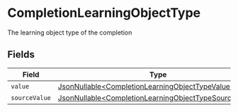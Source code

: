 # CompletionLearningObjectType

The learning object type of the completion


## Fields

| Field                                                                                                                        | Type                                                                                                                         | Required                                                                                                                     | Description                                                                                                                  |
| ---------------------------------------------------------------------------------------------------------------------------- | ---------------------------------------------------------------------------------------------------------------------------- | ---------------------------------------------------------------------------------------------------------------------------- | ---------------------------------------------------------------------------------------------------------------------------- |
| `value`                                                                                                                      | [JsonNullable\<CompletionLearningObjectTypeValue>](../../models/components/CompletionLearningObjectTypeValue.md)             | :heavy_minus_sign:                                                                                                           | N/A                                                                                                                          |
| `sourceValue`                                                                                                                | [JsonNullable\<CompletionLearningObjectTypeSourceValue>](../../models/components/CompletionLearningObjectTypeSourceValue.md) | :heavy_minus_sign:                                                                                                           | N/A                                                                                                                          |